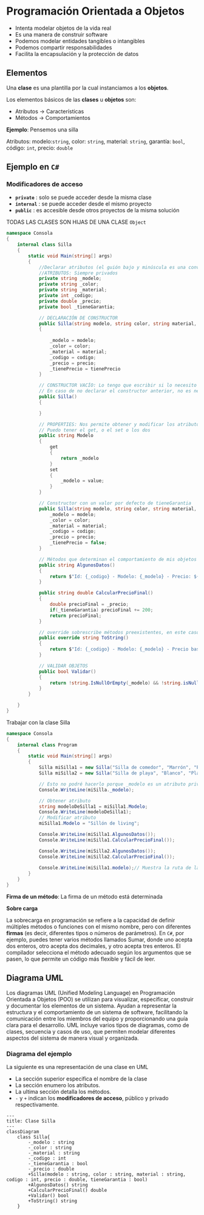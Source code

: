 # Programación Orientada a Objetos

- Intenta modelar objetos de la vida real
- Es una manera de construir software
- Podemos modelar entidades tangibles o intangibles
- Podemos compartir responsabilidades
- Facilita la encapsulación y la protección de datos

## Elementos
 
Una **clase** es una plantilla por la cual instanciamos a los **objetos**.

Los elementos básicos de las **clases** u **objetos** son:

- Atributos $\rightarrow$ Características
- Métodos $\rightarrow$ Comportamientos

__Ejemplo__: Pensemos una silla

Atributos: modelo:`string`, color: `string`, material: `string`, garantía: `bool`, código: `int`, precio: `double`

## Ejemplo en `C#`

### Modificadores de acceso

- **`private`** : solo se puede acceder desde la misma clase
- **`internal`** : se puede acceder desde el mismo proyecto
- **`public`** : es accesible desde otros proyectos de la misma solución

TODAS LAS CLASES SON HIJAS DE UNA CLASE `Object`

```c#
namespace Consola
{
    internal class Silla
    {
        static void Main(string[] args)
        {
            //Declarar atributos (el guión bajo y minúscula es una convención
            //ATRIBUTOS: Siempre privados
            private string _modelo;
            private string _color;
            private string _material;
            private int _codigo;
            private double _precio;
            private bool _tieneGarantia;

            // DECLARACIÓN DE CONSTRUCTOR
            public Silla(string modelo, string color, string material, int codigo, double precio, bool tieneGarantia)
            {
            
                _modelo = modelo;
                _color = color;
                _material = material;
                _codigo = codigo;
                _precio = precio;
                _tienePrecio = tienePrecio
            }

            // CONSTRUCTOR VACÍO: Lo tengo que escribir si lo necesito
            // En caso de no declarar el constructor anterior, no es necesario escribir este
            public Silla()
            {

            }

            // PROPERTIES: Nos permite obtener y modificar los atributos
            // Puedo tener el get, o el set o los dos
            public string Modelo
            {
                get
                {
                    return _modelo
                }
                set
                {
                    _modelo = value;
                }
            }

            // Constructor con un valor por defecto de tieneGarantia
            public Silla(string modelo, string color, string material, int codigo, double, precio){
                _modelo = modelo;
                _color = color;
                _material = material;
                _codigo = codigo;
                _precio = precio;
                _tienePrecio = false;
            }

            // Métodos que determinan el comportamiento de mis objetos
            public string AlgunosDatos()
            {
                return $"Id: {_codigo} - Modelo: {_modelo} - Precio: ${_precio}"
            }

            public string double CalcularPrecioFinal()
            {
                double precioFinal = _precio;
                if(_tieneGarantia) precioFinal += 200;
                return precioFinal;
            }

            // override sobrescribe métodos preexistentes, en este caso el método ToString
            public override string ToString()
            {
                return $"Id: {_codigo} - Modelo: {_modelo} - Precio base: ${_precio} - Precio final: ${CalcularPrecioFinal()} - Garantia: {_tieneGarantia}"
            }

            // VALIDAR OBJETOS
            public bool Validar()
            {
                return !string.IsNullOrEmpty(_modelo) && !string.isNullOrEmpty(_color) && !string.isNullOrEmpty(_material) && _precio > 0 && _codigo >= 0;
            }
        }

    }
}
```

Trabajar con la clase Silla

```c#
namespace Consola
{
    internal class Program
    {
        static void Main(string[] args)
        {
            Silla miSilla1 = new Silla("Silla de comedor", "Marrón", "Pino", 1500, false);
            Silla miSilla2 = new Silla("Silla de playa", "Blanco", "Plástico", 2, 500);

            // Esto no podré hacerlo porque _modelo es un atributo privado
            Console.WriteLine(miSilla._modelo);

            // Obtener atributo
            string modeloDeSilla1 = miSilla1.Modelo;
            Console.WriteLine(modeloDeSilla1);
            // Modificar atributo
            miSilla1.Modelo = "Sillón de living";

            Console.WriteLine(miSilla1.AlgunosDatos());
            Console.WriteLine(miSilla1.CalcularPrecioFinal());

            Console.WriteLine(miSilla2.AlgunosDatos());
            Console.WriteLine(miSilla2.CalcularPrecioFinal());
            
            Console.WriteLine(miSilla1.modelo);// Muestra la ruta de la clase 
        }
    }
}

```

**Firma de un método**:
La firma de un método está determinada

**Sobre carga**

La sobrecarga en programación se refiere a la capacidad de definir múltiples métodos o funciones con el mismo nombre, pero con diferentes **firmas** (es decir, diferentes tipos o números de parámetros). En `C#`, por ejemplo, puedes tener varios métodos llamados Sumar, donde uno acepta dos enteros, otro acepta dos decimales, y otro acepta tres enteros. El compilador selecciona el método adecuado según los argumentos que se pasen, lo que permite un código más flexible y fácil de leer.

## Diagrama UML

Los diagramas UML (Unified Modeling Language) en Programación Orientada a Objetos (POO) se utilizan para visualizar, especificar, construir y documentar los elementos de un sistema. Ayudan a representar la estructura y el comportamiento de un sistema de software, facilitando la comunicación entre los miembros del equipo y proporcionando una guía clara para el desarrollo. UML incluye varios tipos de diagramas, como de clases, secuencia y casos de uso, que permiten modelar diferentes aspectos del sistema de manera visual y organizada.

### Diagrama del ejemplo

La siguiente es una representación de una clase en UML

- La sección superior especifica el nombre de la clase
- La sección enumero los atributos.
- La ultima sección detalla los métodos.
- `-` y `+` indican los **modificadores de acceso**, público y privado respectivamente.


```mermaid
---
title: Clase Silla
---
classDiagram
    class Silla{
        -_modelo : string
        -_color : string
        -_material : string
        -_codigo : int
        -_tieneGarantia : bool
        -_precio : double
        +Silla(modelo : string, color : string, material : string, codigo : int, precio : double, tieneGarantia : bool)
        +AlgunosDatos() string
        +CalcularPrecioFinal() double
        +Validar() bool
        +ToString() string
    }
```

